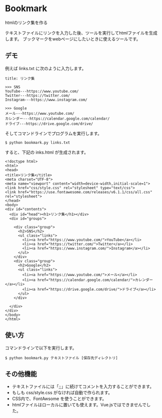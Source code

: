 # Bookmark
htmlのリンク集を作る

テキストファイルにリンクを入力した後、ツールを実行してhtmlファイルを生成します。
ブックマークをwebページにしたいときに使えるツールです。

## デモ

例えば links.txt に次のように入力します。

```
title: リンク集

>>> SNS
YouTube---https://www.youtube.com/
Twitter---https://twitter.com/
Instagram---https://www.instagram.com/

>>> Google
メール---https://www.youtube.com/
カレンダー---https://calendar.google.com/calendar/
ドライブ---https://drive.google.com/drive/
```

そしてコマンドラインでプログラムを実行します。

```
$ python bookmark.py links.txt
```

すると、下記の inks.html が生成されます。

```
<!doctype html>
<html>
<head>
<title>リンク集</title>
<meta charset="UTF-8">
<meta name="viewport" content="width=device-width,initial-scale=1">
<link href="css/style.css" rel="stylesheet" type="text/css">
<link href="https://use.fontawesome.com/releases/v6.1.1/css/all.css" rel="stylesheet">
</head>
<body>
<div id="contents">
  <div id="head"><h1>リンク集</h1></div>
  <div id="groups">

    <div class="group">
      <h2>SNS</h2>
      <ul class="links">
        <li><a href="https://www.youtube.com/">YouTube</a></li>
        <li><a href="https://twitter.com/">Twitter</a></li>
        <li><a href="https://www.instagram.com/">Instagram</a></li>
      </ul>
    </div>
    <div class="group">
      <h2>Google</h2>
      <ul class="links">
        <li><a href="https://www.youtube.com/">メール</a></li>
        <li><a href="https://calendar.google.com/calendar/">カレンダー</a></li>
        <li><a href="https://drive.google.com/drive/">ドライブ</a></li>
      </ul>
    </div>

  </div>
</div>
</body>
</html>
```

## 使い方

コマンドラインで以下を実行します。

```
$ python bookmark.py テキストファイル [保存先ディレクトリ]
```

## その他機能

- テキストファイルには「;;」に続けてコメントを入力することができます。
- もしも css/style.css がなければ自動で作られます。
- CSS内で、FontAwsome を使うことができます。
- htmlファイルはローカルに置いても使えます。Vue.jsではできませんでした。
